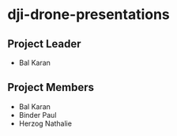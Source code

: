 # dji-drone-presentations

## Project Leader
* Bal Karan

## Project Members
* Bal Karan
* Binder Paul
* Herzog Nathalie 
